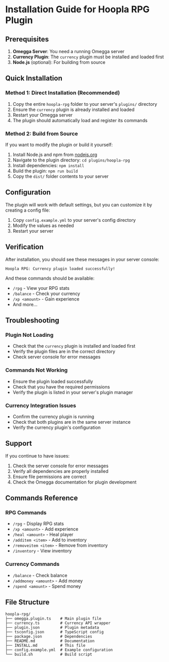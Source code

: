 # Installation Guide for Hoopla RPG Plugin

## Prerequisites

1. **Omegga Server**: You need a running Omegga server
2. **Currency Plugin**: The `currency` plugin must be installed and loaded first
3. **Node.js** (optional): For building from source

## Quick Installation

### Method 1: Direct Installation (Recommended)

1. Copy the entire `hoopla-rpg` folder to your server's `plugins/` directory
2. Ensure the `currency` plugin is already installed and loaded
3. Restart your Omegga server
4. The plugin should automatically load and register its commands

### Method 2: Build from Source

If you want to modify the plugin or build it yourself:

1. Install Node.js and npm from [nodejs.org](https://nodejs.org/)
2. Navigate to the plugin directory: `cd plugins/hoopla-rpg`
3. Install dependencies: `npm install`
4. Build the plugin: `npm run build`
5. Copy the `dist/` folder contents to your server

## Configuration

The plugin will work with default settings, but you can customize it by creating a config file:

1. Copy `config.example.yml` to your server's config directory
2. Modify the values as needed
3. Restart your server

## Verification

After installation, you should see these messages in your server console:

```
Hoopla RPG: Currency plugin loaded successfully!
```

And these commands should be available:
- `/rpg` - View your RPG stats
- `/balance` - Check your currency
- `/xp <amount>` - Gain experience
- And more...

## Troubleshooting

### Plugin Not Loading
- Check that the `currency` plugin is installed and loaded first
- Verify the plugin files are in the correct directory
- Check server console for error messages

### Commands Not Working
- Ensure the plugin loaded successfully
- Check that you have the required permissions
- Verify the plugin is listed in your server's plugin manager

### Currency Integration Issues
- Confirm the currency plugin is running
- Check that both plugins are in the same server instance
- Verify the currency plugin's configuration

## Support

If you continue to have issues:
1. Check the server console for error messages
2. Verify all dependencies are properly installed
3. Ensure file permissions are correct
4. Check the Omegga documentation for plugin development

## Commands Reference

### RPG Commands
- `/rpg` - Display RPG stats
- `/xp <amount>` - Add experience
- `/heal <amount>` - Heal player
- `/additem <item>` - Add to inventory
- `/removeitem <item>` - Remove from inventory
- `/inventory` - View inventory

### Currency Commands
- `/balance` - Check balance
- `/addmoney <amount>` - Add money
- `/spend <amount>` - Spend money

## File Structure

```
hoopla-rpg/
├── omegga.plugin.ts    # Main plugin file
├── currency.ts         # Currency API wrapper
├── plugin.json         # Plugin metadata
├── tsconfig.json       # TypeScript config
├── package.json        # Dependencies
├── README.md           # Documentation
├── INSTALL.md          # This file
├── config.example.yml  # Example configuration
└── build.sh            # Build script
```
